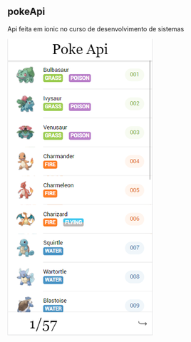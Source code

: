 ## pokeApi

Api feita em ionic no curso de desenvolvimento de sistemas


![](screenshots/print_pokeapi.png)
